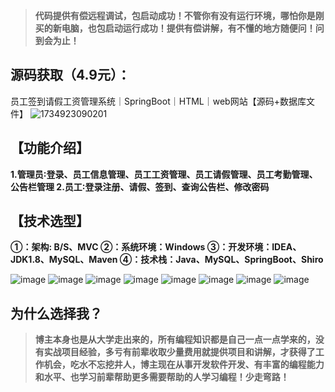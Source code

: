 
> **代码提供有偿远程调试，包启动成功！不管你有没有运行环境，哪怕你是刚买的新电脑，也包启动运行成功！提供有偿讲解，有不懂的地方随便问！问到会为止！**
## 源码获取（4.9元）：
员工签到请假工资管理系统｜SpringBoot｜HTML｜web网站【源码+数据库文件】
![1734923090201](https://github.com/user-attachments/assets/e3f306ab-624c-4fce-920b-fc1eccfd8de5)

## 【功能介绍】
**1.管理员∶登录、员工信息管理、员工工资管理、员工请假管理、员工考勤管理、公告栏管理
2.员工∶登录注册、请假、签到、查询公告栏、修改密码**

## 【技术选型】
**①：架构: B/S、MVC
②：系统环境：Windows
③：开发环境：IDEA、JDK1.8、MySQL、Maven
④：技术栈：Java、MySQL、SpringBoot、Shiro**

![image](https://github.com/user-attachments/assets/0538e698-3601-4d2c-981a-617f081ae568)
![image](https://github.com/user-attachments/assets/cdb9f3d8-b1f1-4639-89ca-1aeaa1989c78)
![image](https://github.com/user-attachments/assets/6757fef9-3d16-49a6-9c36-919b833bb9b3)
![image](https://github.com/user-attachments/assets/d92b3ba8-e7f3-42e5-8993-5c040e2648c4)
![image](https://github.com/user-attachments/assets/a43ac54f-1e4b-4cd1-a7f1-46d88bcd4f18)
![image](https://github.com/user-attachments/assets/091ed049-ca63-4a76-9c21-bf0b2d2da9c4)
![image](https://github.com/user-attachments/assets/24ed80ef-cecf-4181-9d0b-64c9c6ff4aab)
![image](https://github.com/user-attachments/assets/4f884eb9-999e-4d78-85e3-35f0f560dbc3)

## 为什么选择我？

> **博主本身也是从大学走出来的，所有编程知识都是自己一点一点学来的，没有实战项目经验，多亏有前辈收取少量费用就提供项目和讲解，才获得了工作机会，吃水不忘挖井人，博主现在从事开发软件开发、有丰富的编程能力和水平、也学习前辈帮助更多需要帮助的人学习编程！少走弯路！**


